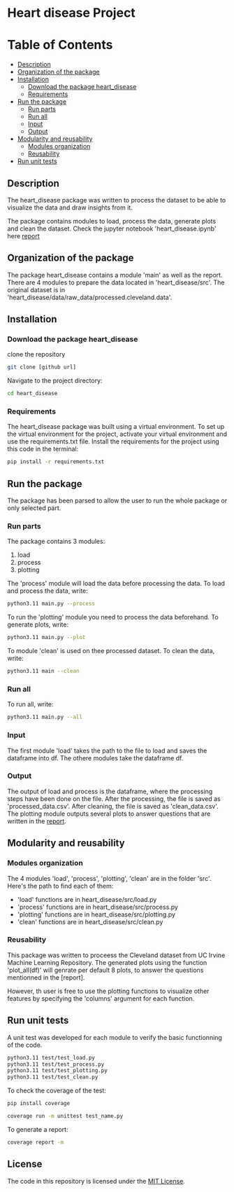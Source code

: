 # Heart disease Project

# Table of Contents
- [Description](#description)
- [Organization of the package](#organization-of-the-package)
- [Installation](#installation)
  - [Download the package heart_disease](#download-the-package-heart-disease)
  - [Requirements](#requirements)
- [Run the package](#run-the-package)
  - [Run parts](#run-parts)
  - [Run all](#run-all)
  - [Input](#input)
  - [Output](#output)
- [Modularity and reusability](#modularity-and-reusability)
  - [Modules organization](#modules-organization)
  - [Reusability](#reusability)
- [Run unit tests](#run-unit-tests)


## Description
The heart_disease package was written to process the dataset to be able to visualize the data and draw insights from it. 

The package contains modules to load, process the data, generate plots and clean the dataset. Check the jupyter notebook 'heart_disease.ipynb' here [report](heart_disease/heart_disease.ipynb)

## Organization of the package
The package heart_disease contains a module 'main' as well as the report. There are 4 modules to prepare the data located in 'heart_disease/src'. The original dataset is in 'heart_disease/data/raw_data/processed.cleveland.data'.

## Installation

### Download the package heart_disease

clone the repository
```bash
git clone [github url]
```

Navigate to the project directory:
```bash
cd heart_disease
```
### Requirements
The heart_disease package was built using a virtual environment. To set up the virtual environment for the project, activate your virtual environment and use the requirements.txt file.
Install the requirements for the project using this code in the terminal:

```bash
pip install -r requirements.txt
```

## Run the package
The package has been parsed to allow the user to run the whole package or only selected part.
### Run parts
The package contains 3 modules:
1. load
2. process
3. plotting

The 'process' module will load the data before processing the data. 
To load and process the data, write:
```bash
python3.11 main.py --process
```

To run the 'plotting' module you need to process the data beforehand. To generate plots, write:
```bash
python3.11 main.py --plot
```

To module 'clean' is used on thee processed dataset. To clean the data, write:
```bash
python3.11 main --clean
```

### Run all
To run all, write:
```bash
python3.11 main.py --all
```
### Input
The first module 'load' takes the path to the file to load and saves the dataframe into df. The othere modules take the dataframe df. 

### Output
The output of load and process is the dataframe, where the processing steps have been done on the file. After the processing, the file is saved as 'processed_data.csv'. After cleaning, the file is saved as 'clean_data.csv'.  The plotting module outputs several plots to answer questions that are written in the [report](heart_disease/heart_disease.ipynb).


## Modularity and reusability
### Modules organization
The 4 modules 'load', 'process', 'plotting', 'clean' are in the folder 'src'. Here's the path to find each of them:
- 'load' functions are in heart_disease/src/load.py
- 'process' functions are in heart_disease/src/process.py
- 'plotting' functions are in heart_disease/src/plotting.py
- 'clean' functions are in heart_disease/src/clean.py

### Reusability
This package was written to proceess the Cleveland dataset from UC Irvine Machine Learning Repository. The generated plots using the function 'plot_all(df)' will genrate per default 8 plots, to answer the questions mentionned in the [report]. 

However, th user is free to use the plotting functions to visualize other features by specifying the 'columns' argument for each function.

## Run unit tests
A unit test was developed for each module to verify the basic functionning of the code.

```bash
python3.11 test/test_load.py
python3.11 test/test_process.py
python3.11 test/test_plotting.py
python3.11 test/test_clean.py
```

To check the coverage of the test:
```bash
pip install coverage
```
```bash
coverage run -m unittest test_name.py
```
To generate a report:
```bash
coverage report -m
```
## License
The code in this repository is licensed under the [MIT License](LICENSE.md).